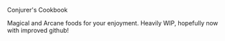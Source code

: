 Conjurer's Cookbook

Magical and Arcane foods for your enjoyment.
Heavily WIP, hopefully now with improved github!
